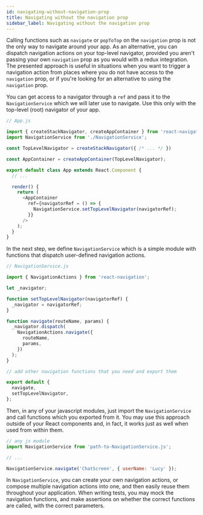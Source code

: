 ```yaml
---
id: navigating-without-navigation-prop
title: Navigating without the navigation prop
sidebar_label: Navigating without the navigation prop
---
```


Calling functions such as `navigate` or `popToTop` on the `navigation` prop is not the only way to navigate around your app. As an alternative, you can dispatch navigation actions on your top-level navigator, provided you aren't passing your own `navigation` prop as you would with a redux integration. The presented approach is useful in situations when you want to trigger a navigation action from places where you do not have access to the `navigation` prop, or if you're looking for an alternative to using the `navigation` prop.

You can get access to a navigator through a `ref` and pass it to the `NavigationService` which we will later use to navigate. Use this only with the top-level (root) navigator of your app.

```javascript
// App.js

import { createStackNavigator, createAppContainer } from 'react-navigation';
import NavigationService from './NavigationService';

const TopLevelNavigator = createStackNavigator({ /* ... */ })

const AppContainer = createAppContainer(TopLevelNavigator);

export default class App extends React.Component {
  // ...

  render() {
    return (
      <AppContainer
        ref={navigatorRef = () => {
          NavigationService.setTopLevelNavigator(navigatorRef);
        }}
      />
    );
  }
}
```

In the next step, we define `NavigationService` which is a simple module with functions that dispatch user-defined navigation actions.

```javascript
// NavigationService.js

import { NavigationActions } from 'react-navigation';

let _navigator;

function setTopLevelNavigator(navigatorRef) {
  _navigator = navigatorRef;
}

function navigate(routeName, params) {
  _navigator.dispatch(
    NavigationActions.navigate({
      routeName,
      params,
    })
  );
}

// add other navigation functions that you need and export them

export default {
  navigate,
  setTopLevelNavigator,
};
```

Then, in any of your javascript modules, just import the `NavigationService` and call functions which you exported from it. You may use this approach outside of your React components and, in fact, it works just as well when used from within them.

```javascript
// any js module
import NavigationService from 'path-to-NavigationService.js';

// ...

NavigationService.navigate('ChatScreen', { userName: 'Lucy' });
```

In `NavigationService`, you can create your own navigation actions, or compose multiple navigation actions into one, and then easily reuse them throughout your application. When writing tests, you may mock the navigation functions, and make assertions on whether the correct functions are called, with the correct parameters.
